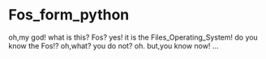 # Fos_form_python
oh,my god!
what is this?
Fos?
yes!
it is the Files_Operating_System!
do you know the Fos!?
oh,what?
you do not?
oh.
but,you know now!
...
